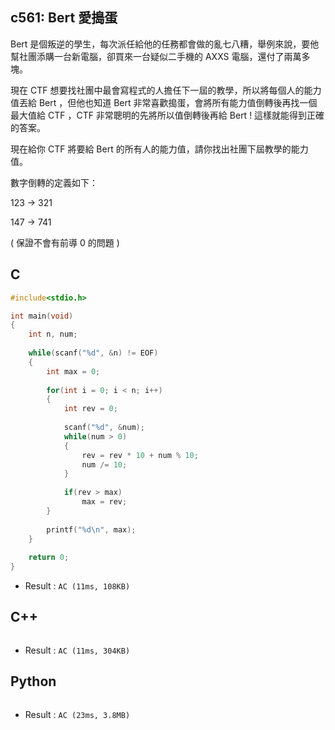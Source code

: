 ## c561: Bert 愛搗蛋
Bert 是個叛逆的學生，每次派任給他的任務都會做的亂七八糟，舉例來說，要他幫社團添購一台新電腦，卻買來一台疑似二手機的 AXXS 電腦，還付了兩萬多塊。

現在 CTF 想要找社團中最會寫程式的人擔任下一屆的教學，所以將每個人的能力值丟給 Bert ，但他也知道 Bert 非常喜歡搗蛋，會將所有能力值倒轉後再找一個最大值給 CTF ，CTF 非常聰明的先將所以值倒轉後再給 Bert ! 這樣就能得到正確的答案。 

現在給你 CTF 將要給 Bert 的所有人的能力值，請你找出社團下屆教學的能力值。

數字倒轉的定義如下：

123 -> 321

147 -> 741

( 保證不會有前導 0 的問題 )

## C
```C
#include<stdio.h>

int main(void)
{
	int n, num;
	
	while(scanf("%d", &n) != EOF)
	{
		int max = 0;
		
		for(int i = 0; i < n; i++)
		{
			int rev = 0;
			
			scanf("%d", &num);
			while(num > 0)
			{
				rev = rev * 10 + num % 10;
				num /= 10;
			}
			
			if(rev > max)
				max = rev;
		}
		
		printf("%d\n", max);
	}
	
	return 0;
}
```
 * Result : `AC (11ms, 108KB)`

## C++
```C++

```
 * Result : `AC (11ms, 304KB)`

## Python
```python

```
 * Result : `AC (23ms, 3.8MB)`
